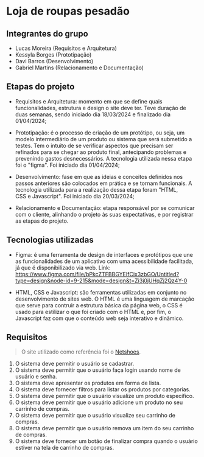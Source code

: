 # Loja de roupas pesadão

## Integrantes do grupo

- Lucas Moreira (Requisitos e Arquitetura)
- Kessyla Borges (Prototipação)
- Davi Barros (Desenvolvimento)
- Gabriel Martins (Relacionamento e Documentação)

## Etapas do projeto

- Requisitos e Arquitetura: momento em que se define quais funcionalidades, estrutura e design o site deve ter. Teve duração de duas semanas, sendo iniciado dia 18/03/2024 e finalizado dia 01/04/2024;

- Prototipação: é o processo de criação de um protótipo, ou seja, um modelo intermediário de um produto ou sistema que será submetido a testes. Tem o intuito de se verificar aspectos que precisam ser refinados para se chegar ao produto final, antecipando problemas e prevenindo gastos desnecessários. A tecnologia utilizada nessa etapa foi o "figma". Foi iniciado dia 01/04/2024;

- Desenvolvimento: fase em que as ideias e conceitos definidos nos passos anteriores são colocados em prática e se tornam funcionais. A tecnologia utilizada para a realização dessa etapa foram "HTML, CSS e Javascript". Foi iniciado dia 20/03/2024;

- Relacionamento e Documentação: etapa responsável por se comunicar com o cliente, alinhando o projeto às suas expectativas, e por registrar as etapas do projeto.


## Tecnologias utilizadas

- Figma: é uma ferramenta de design de interfaces e protótipos que une as funcionalidades de um aplicativo com uma acessibilidade facilitada, já que é disponibilizado via web. Link: https://www.figma.com/file/bPkcZTFBBGYEIfCix3zbGO/Untitled?type=design&node-id=9-215&mode=design&t=Zi3j0jUHqZj2Qz4Y-0

- HTML, CSS e Javascript: são ferramentas utilizadas em conjunto no desenvolvimento de sites web. O HTML é uma linguagem de marcação que serve para contruir a estrutura básica da página web, o CSS é usado para estilizar o que foi criado com o HTML e, por fim, o Javascript faz com que o conteúdo web seja interativo e dinâmico.


## Requisitos

> O site utilizado como referência foi o [Netshoes](https://www.netshoes.com.br/).

1. O sistema deve permitir o usuário se cadastrar.
2. O sistema deve permitir que o usuário faça login usando nome de usuário e senha.
3. O sistema deve apresentar os produtos em forma de lista.
4. O sistema deve fornecer filtros para listar os produtos por categorias.
6. O sistema deve permitir que o usuário visualize um produto específico.
7. O sistema deve permitir que o usuário adicione um produto no seu carrinho de compras.
8. O sistema deve permitir que o usuário visualize seu carrinho de compras.
9. O sistema deve permitir que o usuário remova um item do seu carrinho de compras.
10. O sistema deve fornecer um botão de finalizar compra quando o usuário estiver na tela de carrinho de compras.


